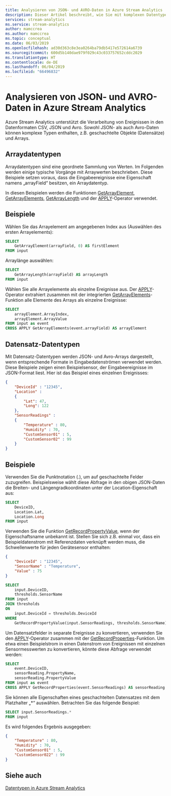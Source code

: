 ```yaml
---
title: Analysieren von JSON- und AVRO-Daten in Azure Stream Analytics
description: Dieser Artikel beschreibt, wie Sie mit komplexen Datentypen wie Arrays, JSON- und CSV-formatierten Daten arbeiten.
services: stream-analytics
ms.service: stream-analytics
author: mamccrea
ms.author: mamccrea
ms.topic: conceptual
ms.date: 06/03/2019
ms.openlocfilehash: ad30d363c8e3ea0264ba79db5417e572614a6739
ms.sourcegitcommit: 600d5b140dae979f029c43c033757652cddc2029
ms.translationtype: HT
ms.contentlocale: de-DE
ms.lasthandoff: 06/04/2019
ms.locfileid: "66496832"
---
```

# <a name="parse-json-and-avro-data-in-azure-stream-analytics"></a>Analysieren von JSON- und AVRO-Daten in Azure Stream Analytics

Azure Stream Analytics unterstützt die Verarbeitung von Ereignissen in den Datenformaten CSV, JSON und Avro. Sowohl JSON- als auch Avro-Daten können komplexe Typen enthalten, z.B. geschachtelte Objekte (Datensätze) und Arrays.

## <a name="array-data-types"></a>Arraydatentypen

Arraydatentypen sind eine geordnete Sammlung von Werten. Im Folgenden werden einige typische Vorgänge mit Arraywerten beschrieben. Diese Beispiele setzen voraus, dass die Eingabeereignisse eine Eigenschaft namens „arrayField“ besitzen, ein Arraydatentyp.

In diesen Beispielen werden die Funktionen [GetArrayElement](https://msdn.microsoft.com/azure/stream-analytics/reference/getarrayelement-azure-stream-analytics), [GetArrayElements](https://msdn.microsoft.com/azure/stream-analytics/reference/getarrayelements-azure-stream-analytics), [GetArrayLength](https://msdn.microsoft.com/azure/stream-analytics/reference/getarraylength-azure-stream-analytics) und der [APPLY](https://msdn.microsoft.com/azure/stream-analytics/reference/apply-azure-stream-analytics)-Operator verwendet.

## <a name="examples"></a>Beispiele
Wählen Sie das Arrayelement am angegebenen Index aus (Auswählen des ersten Arrayelements):

```SQL
SELECT
    GetArrayElement(arrayField, 0) AS firstElement
FROM input
```

Arraylänge auswählen:

```SQL
SELECT
    GetArrayLength(arrayField) AS arrayLength
FROM input
```

Wählen Sie alle Arrayelemente als einzelne Ereignisse aus. Der [APPLY](https://msdn.microsoft.com/azure/stream-analytics/reference/apply-azure-stream-analytics)-Operator extrahiert zusammen mit der integrierten [GetArrayElements](https://msdn.microsoft.com/azure/stream-analytics/reference/getarrayelements-azure-stream-analytics)-Funktion alle Elemente des Arrays als einzelne Ereignisse:

```SQL
SELECT
    arrayElement.ArrayIndex,
    arrayElement.ArrayValue
FROM input as event
CROSS APPLY GetArrayElements(event.arrayField) AS arrayElement
```

## <a name="record-data-types"></a>Datensatz-Datentypen
Mit Datensatz-Datentypen werden JSON- und Avro-Arrays dargestellt, wenn entsprechende Formate in Eingabedatenströmen verwendet werden. Diese Beispiele zeigen einen Beispielsensor, der Eingabeereignisse im JSON-Format liest. Hier ist das Beispiel eines einzelnen Ereignisses:

```json
{
    "DeviceId" : "12345",
    "Location" :
    {
        "Lat": 47,
        "Long": 122
    },
    "SensorReadings" :
    {
        "Temperature" : 80,
        "Humidity" : 70,
        "CustomSensor01" : 5,
        "CustomSensor02" : 99
    }
}
```

## <a name="examples"></a>Beispiele
Verwenden Sie die Punktnotation (.), um auf geschachtelte Felder zuzugreifen. Beispielsweise wählt diese Abfrage in den obigen JSON-Daten die Breiten- und Längengradkoordinaten unter der Location-Eigenschaft aus:

```SQL
SELECT
    DeviceID,
    Location.Lat,
    Location.Long
FROM input
```

Verwenden Sie die Funktion [GetRecordPropertyValue](https://msdn.microsoft.com/azure/stream-analytics/reference/getrecordpropertyvalue-azure-stream-analytics), wenn der Eigenschaftsname unbekannt ist. Stellen Sie sich z.B. einmal vor, dass ein Beispieldatenstrom mit Referenzdaten verknüpft werden muss, die Schwellenwerte für jeden Gerätesensor enthalten:

```json
{
    "DeviceId" : "12345",
    "SensorName" : "Temperature",
    "Value" : 75
}
```

```SQL
SELECT
    input.DeviceID,
    thresholds.SensorName
FROM input
JOIN thresholds
ON
    input.DeviceId = thresholds.DeviceId
WHERE
    GetRecordPropertyValue(input.SensorReadings, thresholds.SensorName) > thresholds.Value
```

Um Datensatzfelder in separate Ereignisse zu konvertieren, verwenden Sie den [APPLY](https://msdn.microsoft.com/azure/stream-analytics/reference/apply-azure-stream-analytics)-Operator zusammen mit der [GetRecordProperties](https://msdn.microsoft.com/azure/stream-analytics/reference/getrecordproperties-azure-stream-analytics)-Funktion. Um etwa einen Beispielstrom in einen Datenstrom von Ereignissen mit einzelnen Sensormesswerten zu konvertieren, könnte diese Abfrage verwendet werden:

```SQL
SELECT
    event.DeviceID,
    sensorReading.PropertyName,
    sensorReading.PropertyValue
FROM input as event
CROSS APPLY GetRecordProperties(event.SensorReadings) AS sensorReading
```

Sie können alle Eigenschaften eines geschachtelten Datensatzes mit dem Platzhalter „*“ auswählen. Betrachten Sie das folgende Beispiel:

```SQL
SELECT input.SensorReadings.*
FROM input
```

Es wird folgendes Ergebnis ausgegeben:

```json
{
    "Temperature" : 80,
    "Humidity" : 70,
    "CustomSensor01" : 5,
    "CustomSensor022" : 99
}
```

## <a name="see-also"></a>Siehe auch
[Datentypen in Azure Stream Analytics](https://msdn.microsoft.com/azure/stream-analytics/reference/data-types-azure-stream-analytics)
